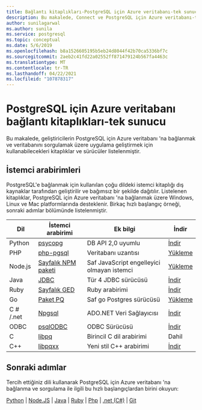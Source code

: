 ```yaml
---
title: Bağlantı kitaplıkları-PostgreSQL için Azure veritabanı-tek sunucu
description: Bu makalede, Connect ve PostgreSQL için Azure veritabanı-tek sunucu sorgulama için uygulama kodlayıp kullanabileceğiniz çeşitli kitaplıklar ve sürücüler açıklanır.
author: sunilagarwal
ms.author: sunila
ms.service: postgresql
ms.topic: conceptual
ms.date: 5/6/2019
ms.openlocfilehash: b8a1526605195b5eb24d8044f42b70ca5336bf7c
ms.sourcegitcommit: 2aeb2c41fd22a02552ff871479124b567fa4463c
ms.translationtype: MT
ms.contentlocale: tr-TR
ms.lasthandoff: 04/22/2021
ms.locfileid: "107878317"
---
```

# <a name="connection-libraries-for-azure-database-for-postgresql---single-server"></a>PostgreSQL için Azure veritabanı bağlantı kitaplıkları-tek sunucu
Bu makalede, geliştiricilerin PostgreSQL için Azure veritabanı 'na bağlanmak ve veritabanını sorgulamak üzere uygulama geliştirmek için kullanabilecekleri kitaplıklar ve sürücüler listelenmiştir.

## <a name="client-interfaces"></a>İstemci arabirimleri
PostgreSQL'e bağlanmak için kullanılan çoğu dildeki istemci kitaplığı dış kaynaklar tarafından geliştirilir ve bağımsız bir şekilde dağıtılır. Listelenen kitaplıklar, PostgreSQL için Azure veritabanı 'na bağlanmak üzere Windows, Linux ve Mac platformlarında desteklenir. Birkaç hızlı başlangıç örneği, sonraki adımlar bölümünde listelenmiştir.

| **Dil** | **İstemci arabirimi** | **Ek bilgi** | **İndir** |
|--------------|----------------------------------------------------------------|-------------------------------------|--------------------------------------------------------------------|
| Python | [psycopg](http://initd.org/psycopg/) | DB API 2,0 uyumlu | [İndir](http://initd.org/psycopg/download/) |
| PHP | [php-pgsql](https://secure.php.net/manual/en/book.pgsql.php) | Veritabanı uzantısı | [Yükleme](https://secure.php.net/manual/en/pgsql.installation.php) |
| Node.js | [Sayfalık NPM paketi](https://www.npmjs.com/package/pg) | Saf JavaScript engelleyici olmayan istemci | [Yükleme](https://www.npmjs.com/package/pg) |
| Java | [JDBC](https://jdbc.postgresql.org/) | Tür 4 JDBC sürücüsü | [İndir](https://jdbc.postgresql.org/download.html)  |
| Ruby | [Sayfalık GED](https://deveiate.org/code/pg/) | Ruby arabirimi | [İndir](https://rubygems.org/downloads/pg-0.20.0.gem) |
| Go | [Paket PQ](https://godoc.org/github.com/lib/pq) | Saf go Postgres sürücüsü | [Yükleme](https://github.com/lib/pq/blob/master/README.md) |
| C \# /.net | [Npgsql](https://www.npgsql.org/) | ADO.NET Veri Sağlayıcısı | [İndir](https://dotnet.microsoft.com/download) |
| ODBC | [psqlODBC](https://odbc.postgresql.org/) | ODBC Sürücüsü | [İndir](https://www.postgresql.org/ftp/odbc/versions/) |
| C | [libpq](https://www.postgresql.org/docs/9.6/static/libpq.html) | Birincil C dil arabirimi | Dahil |
| C++ | [libpqxx](http://pqxx.org/) | Yeni stil C++ arabirimi | [İndir](http://pqxx.org/download/software/) |

## <a name="next-steps"></a>Sonraki adımlar
Tercih ettiğiniz dili kullanarak PostgreSQL için Azure veritabanı 'na bağlanma ve sorgulama ile ilgili bu hızlı başlangıçlardan birini okuyun:

[Python](./connect-python.md)  |  [Node.JS](./connect-nodejs.md)  |  [Java](./connect-java.md)  |  [Ruby](./connect-ruby.md)  |  [Php](./connect-php.md)  |  [.net (C#)](./connect-csharp.md)  |  [Git](./connect-go.md)
